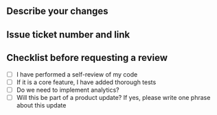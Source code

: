 ## Describe your changes

## Issue ticket number and link

## Checklist before requesting a review

  
 - [ ] I have performed a self-review of my code
 - [ ] If it is a core feature, I have added thorough tests
 - [ ] Do we need to implement analytics?
 - [ ] Will this be part of a product update? If yes, please write one phrase about this update
